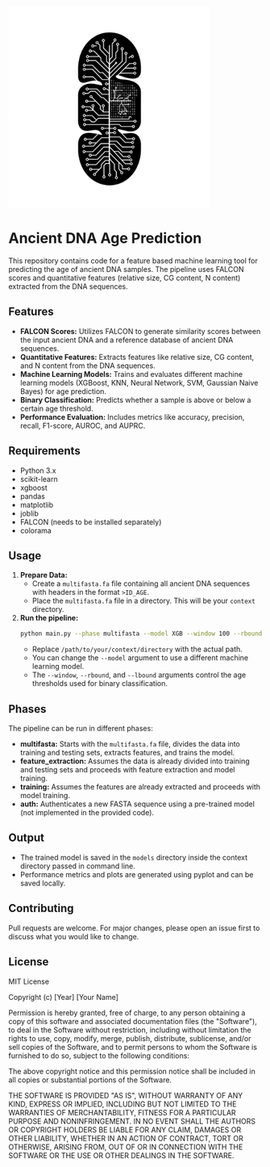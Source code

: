 <img src="figures/ai_mt.jpeg" alt="Alt Text" width="400" height="400">

# Ancient DNA Age Prediction

This repository contains code for a feature based machine learning tool for predicting the age of ancient DNA samples. The pipeline uses FALCON scores and quantitative features (relative size, CG content, N content) extracted from the DNA sequences.

## Features

* **FALCON Scores:**  Utilizes FALCON to generate similarity scores between the input ancient DNA and a reference database of ancient DNA sequences.
* **Quantitative Features:** Extracts features like relative size, CG content, and N content from the DNA sequences.
* **Machine Learning Models:** Trains and evaluates different machine learning models (XGBoost, KNN, Neural Network, SVM, Gaussian Naive Bayes) for age prediction.
* **Binary Classification:** Predicts whether a sample is above or below a certain age threshold.
* **Performance Evaluation:**  Includes metrics like accuracy, precision, recall, F1-score, AUROC, and AUPRC.


## Requirements

* Python 3.x
* scikit-learn
* xgboost
* pandas
* matplotlib
* joblib
* FALCON (needs to be installed separately)
* colorama

## Usage

1. **Prepare Data:**
    * Create a `multifasta.fa` file containing all ancient DNA sequences with headers in the format `>ID_AGE`.
    * Place the `multifasta.fa` file in a directory. This will be your `context` directory.
2. **Run the pipeline:**
    ```bash
    python main.py --phase multifasta --model XGB --window 100 --rbound 10000 --lbound 0 --context /path/to/your/context/directory
    ```
    * Replace `/path/to/your/context/directory` with the actual path.
    * You can change the `--model` argument to use a different machine learning model.
    * The `--window`, `--rbound`, and `--lbound` arguments control the age thresholds used for binary classification.

## Phases

The pipeline can be run in different phases:

* **multifasta:**  Starts with the `multifasta.fa` file, divides the data into training and testing sets, extracts features, and trains the model.
* **feature_extraction:**  Assumes the data is already divided into training and testing sets and proceeds with feature extraction and model training.
* **training:** Assumes the features are already extracted and proceeds with model training.
* **auth:**  Authenticates a new FASTA sequence using a pre-trained model (not implemented in the provided code).

## Output

* The trained model is saved in the `models` directory inside the context directory passed in command line.
* Performance metrics and plots are generated using pyplot and can be saved locally.

## Contributing

Pull requests are welcome. For major changes, please open an issue first to discuss what you would like to change.

## License

MIT License

Copyright (c) [Year] [Your Name]

Permission is hereby granted, free of charge, to any person obtaining a copy
of this software and associated documentation files (the "Software"), to deal
in the Software without restriction, including without limitation the rights
to use, copy, modify, merge, publish, distribute, sublicense, and/or sell
copies of the Software, and to permit persons to whom the Software is
furnished to do so, subject to the following conditions:

The above copyright notice and this permission notice shall be included in all
copies or substantial portions of the Software.

THE SOFTWARE IS PROVIDED "AS IS", WITHOUT WARRANTY OF ANY KIND, EXPRESS OR
IMPLIED, INCLUDING BUT NOT LIMITED TO THE WARRANTIES OF MERCHANTABILITY,
FITNESS FOR A PARTICULAR PURPOSE AND NONINFRINGEMENT. IN NO EVENT SHALL THE
AUTHORS OR COPYRIGHT HOLDERS BE LIABLE FOR ANY CLAIM, DAMAGES OR OTHER
LIABILITY, WHETHER IN AN ACTION OF CONTRACT, TORT OR OTHERWISE, ARISING FROM,
OUT OF OR IN CONNECTION WITH THE SOFTWARE OR THE USE OR OTHER DEALINGS IN THE
SOFTWARE.